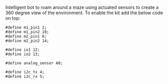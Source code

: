 Intelligent bot to roam around a maze using actuated sensors to create a 360 degree view of the environment.
To enable the kit add the below code on top:

```
#define m1_pin1 2;
#define m1_pin2 10;
#define m2_pin1 0;
#define m2_pin2 14;

#define io1 12;
#define io2 13;

#define analog_sensor A0;

#define i2c_tx 4;
#define i2c_rx 5;

```